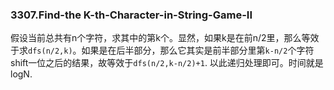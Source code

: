 ### 3307.Find-the K-th-Character-in-String-Game-II

假设当前总共有n个字符，求其中的第k个。显然，如果k是在前n/2里，那么等效于求`dfs(n/2,k)`。如果是在后半部分，那么它其实是前半部分里第`k-n/2`个字符shift一位之后的结果，故等效于`dfs(n/2,k-n/2)+1`. 以此递归处理即可。时间就是logN.
